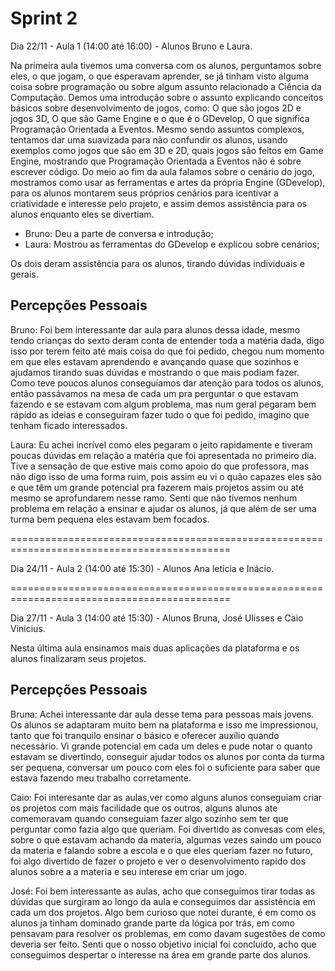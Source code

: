 # Sprint 2

Dia 22/11 - Aula 1 (14:00 até 16:00) - Alunos Bruno e Laura.

Na primeira aula tivemos uma conversa com os alunos, perguntamos sobre eles, o que jogam, o que esperavam aprender, se já tinham visto alguma coisa sobre programação ou sobre algum assunto relacionado a Ciência da Computação. Demos uma introdução sobre o assunto explicando conceitos básicos sobre desenvolvimento de jogos, como: O que são jogos 2D e jogos 3D, O que são Game Engine e o que é o GDevelop, O que significa Programação Orientada a Eventos. Mesmo sendo assuntos complexos, tentamos dar uma suavizada para não confundir os alunos, usando exemplos como jogos que são em 3D e 2D, quais jogos são feitos em Game Engine, mostrando que Programação Orientada a Eventos não é sobre escrever código. Do meio ao fim da aula falamos sobre o cenário do jogo, mostramos como usar as ferramentas e artes da própria Engine (GDevelop), para os alunos montarem seus próprios cenários para icentivar a criatividade e interesse pelo projeto, e assim demos assistência para os alunos enquanto eles se divertiam.

- Bruno: Deu a parte de conversa e introdução;
- Laura: Mostrou as ferramentas  do GDevelop e explicou sobre cenários;

Os dois deram assistência para os alunos, tirando dúvidas individuais e gerais.



## Percepções Pessoais

Bruno: Foi bem interessante dar aula para alunos dessa idade, mesmo tendo crianças do sexto deram conta de entender toda a matéria dada, digo isso por terem feito até mais coisa do que foi pedido, chegou num momento em que eles estavam aprendendo e avançando quase que sozinhos e ajudamos tirando suas dúvidas e mostrando o que mais podiam fazer. Como teve poucos alunos conseguíamos dar atenção para todos os alunos, então passávamos na mesa de cada um pra perguntar o que estavam fazendo e se estavam com algum problema, mas num geral pegaram bem rápido as ideias e conseguiram fazer tudo o que foi pedido, imagino que tenham ficado interessados.

Laura: Eu achei incrível como eles pegaram o jeito rapidamente e tiveram poucas dúvidas em relação a matéria que foi apresentada no primeiro dia. Tive a sensação de que estive mais como apoio do que professora, mas não digo isso de uma forma ruim, pois assim eu vi o quão capazes eles são e que têm um grande potencial pra fazerem mais projetos assim ou até mesmo se aprofundarem nesse ramo. Senti que não tivemos nenhum problema em relação a ensinar e ajudar os alunos, já que além de ser uma turma bem pequena eles estavam bem focados.

============================================================================================

Dia 24/11 - Aula 2 (14:00 até 15:30) - Alunos Ana letícia e Inácio.







============================================================================================

Dia 27/11 - Aula 3 (14:00 até 15:30) - Alunos Bruna, José Ulisses e Caio Vinicius.

Nesta última aula ensinamos mais duas aplicações da plataforma e os alunos finalizaram seus projetos. 


## Percepções Pessoais

Bruna: Achei interessante dar aula desse tema para pessoas mais jovens. Os alunos se adaptaram muito bem na plataforma e isso me impressionou, tanto que foi tranquilo ensinar o básico e oferecer auxílio quando necessário. Vi grande potencial em cada um deles e pude notar o quanto estavam se divertindo, conseguir ajudar todos os alunos por conta da turma ser pequena, conversar um pouco com eles foi o suficiente para saber que estava fazendo meu trabalho corretamente.

Caio: Foi interesante dar as aulas,ver como alguns alunos conseguiam criar os projetos com mais facilidade que os outros, alguns alunos ate comemoravam quando conseguiam fazer algo sozinho sem ter que perguntar como fazia algo que queriam. Foi divertido as convesas com eles, sobre o que estavam achando da materia, algumas vezes saindo um pouco da materia e falando sobre a escola e o que eles queriam fazer no futuro, foi algo divertido de fazer o projeto e ver o desenvolvimento rapido dos alunos sobre a a materia e seu interese em criar um jogo.

José: Foi bem interessante as aulas, acho que conseguimos tirar todas as dúvidas que surgiram ao longo da aula e conseguimos dar assistência em cada um dos projetos. Algo bem curioso que notei durante, é em como os alunos ja tinham dominado grande parte da lógica por trás, em como pensavam para resolver os problemas, em como davam sugestões de como deveria ser feito. Senti que o nosso objetivo inicial foi concluído, acho que conseguimos despertar o interesse na área em grande parte dos alunos. 
